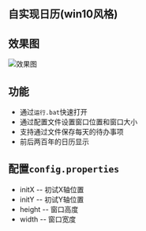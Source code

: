 ## 自实现日历(win10风格)

## 效果图

![效果图](https://github.com/aukocharlie/my-calendar/blob/master/img/%E6%95%88%E6%9E%9C%E5%9B%BE.png)

## 功能

- 通过`运行.bat`快速打开
- 通过配置文件设置窗口位置和窗口大小
- 支持通过文件保存每天的待办事项
- 前后两百年的日历显示

## 配置`config.properties`

- initX -- 初试X轴位置
- initY -- 初试Y轴位置
- height -- 窗口高度
- width -- 窗口宽度